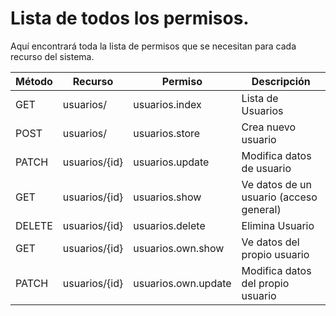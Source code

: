 # Lista de todos los permisos.
Aquí encontrará toda la lista de permisos que se necesitan para cada recurso
del sistema.

|Método |Recurso    |Permiso        |Descripción|
|------ |-------    |-------        |-----------|
|GET    |usuarios/  | usuarios.index| Lista de Usuarios|
|POST   |usuarios/  | usuarios.store| Crea nuevo usuario|
|PATCH  |usuarios/{id}| usuarios.update| Modifica datos de usuario|
|GET    |usuarios/{id}| usuarios.show| Ve datos de un usuario (acceso general) |
|DELETE |usuarios/{id}| usuarios.delete| Elimina Usuario |
|GET    |usuarios/{id}| usuarios.own.show| Ve datos del propio usuario |
|PATCH  |usuarios/{id}| usuarios.own.update| Modifica datos del propio usuario|
